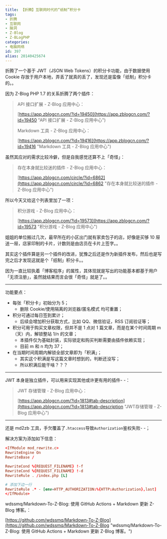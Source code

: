 ```yaml
---
title: 【折腾】互联网时代的“纸制”积分卡
tags:
- 折腾
- 互联网
- 脑洞
- Z-Blog
- Z-BLogPHP
categories:
- 电脑网络
id: 397
alias: 20140425674
---
```


折腾了一个基于 JWT（JSON Web Tokens）的积分卡功能，由于数据使用 Cookie 存放于用户本地，弄丢了就真的丢了，发现还是蛮像「纸制」积分卡的。。

<!--more-->

因为 Z-Blog PHP 1.7 的关系折腾了两个插件：

> API 接口扩展 - Z-Blog 应用中心：
>
> [https://app.zblogcn.com/?id=19450](https://app.zblogcn.com/?id=19450 "API 接口扩展 - Z-Blog 应用中心")
>
> Markdown 工具 - Z-Blog 应用中心：
>
> [https://app.zblogcn.com/?id=19416](https://app.zblogcn.com/?id=19416 "Markdown 工具 - Z-Blog 应用中心")

虽然其应对的需求比较冷僻，但是自我感觉还算不上「奇怪」：

> 存在本身就比较迷的插件 - Z-Blog 应用中心：
>
> [https://app.zblogcn.com/circle/?id=6862](https://app.zblogcn.com/circle/?id=6862 "存在本身就比较迷的插件 - Z-Blog 应用中心")

所以今天又给这个列表里加了一项：

> 积分游戏 - Z-Blog 应用中心：
>
> [https://app.zblogcn.com/?id=19573](https://app.zblogcn.com/?id=19573 "积分游戏 - Z-Blog 应用中心")

姐姐的单位搬过几次，最早所在的小区出门就有家卖包子的店，好像是买够 10 屉送一屉，店家印制的卡片，计数则是由店员在卡片上签字。。

其实这个插件算是另一个插件的改进，犹豫之后还是作为新插件发布，然后也是写完之后才发现这就是个「纸制」积分卡。。

因为一直比较执着「博客程序」的属性，其体现就是写出的功能基本都基于用户「无须注册」，虽然就结果而言会很「奇怪」就是了。。

---------------

功能要点：

- 每张「积分卡」初始分为 5；
    + 删除 Cookie/使用隔离的浏览器/匿名模式 均可重置；
- 积分可通过每日签到累计；
    + 后续会增加积分获取方式，比如 QQ、微信验证，RSS 订阅验证等；
- 积分可用于购买文章权限，但并不是 1 点对 1 篇文章，而是在某个时间周期 m （天）内，解锁整站 1/n 的文章；
    + 本插件仅为基础封装，实际锁定和购买判断需要由插件依赖实现；
    + 目前 m 和 n 均为 37；
- 在当期时间周期内解锁全部文章即为「积满」；
    + 其实这个积满是写这篇文章时想到的，判断还没写；
    + 所以积满后能干啥？？？

---------------

JWT 本身是独立插件，可以用来实现其他或许更有用的插件- -：

> JWT 存储管理 - Z-Blog 应用中心：
>
> [https://app.zblogcn.com/?id=1813#tab-description](https://app.zblogcn.com/?id=1813#tab-description "JWT存储管理 - Z-Blog 应用中心")

---------------

还是 md2zb 工具，手欠覆盖了`.htaccess`导致`Authorization`鉴权失败- -；

解决方案为添加如下信息：

```conf
<IfModule mod_rewrite.c>
RewriteEngine On
RewriteBase /

RewriteCond %{REQUEST_FILENAME} !-f
RewriteCond %{REQUEST_FILENAME} !-d
RewriteRule . /index.php [L]

# 添加下边一行
RewriteRule .* - [env=HTTP_AUTHORIZATION:%{HTTP:Authorization},last]
</IfModule>
```

wdssmq/Markdown-To-Z-Blog: 使用 GitHub Actions + Markdown 更新 Z-Blog 博客。：

[https://github.com/wdssmq/Markdown-To-Z-Blog](https://github.com/wdssmq/Markdown-To-Z-Blog "wdssmq/Markdown-To-Z-Blog: 使用 GitHub Actions + Markdown 更新 Z-Blog 博客。")

<!--397-->
